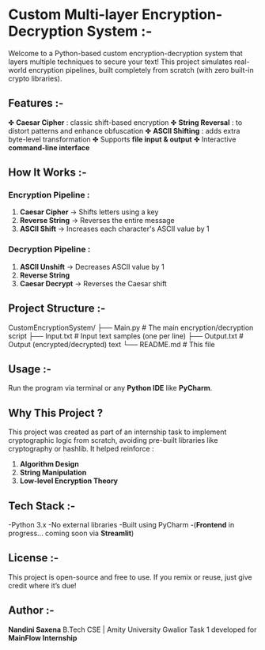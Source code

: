 # Custom Multi-layer Encryption-Decryption System :-

Welcome to a Python-based custom encryption-decryption system that layers multiple techniques to secure your text! 
This project simulates real-world encryption pipelines, built completely from scratch (with zero built-in crypto libraries).

## Features :-
✤ **Caesar Cipher** : classic shift-based encryption
✤ **String Reversal** : to distort patterns and enhance obfuscation
✤ **ASCII Shifting** : adds extra byte-level transformation
✤ Supports **file input & output**
✤ Interactive **command-line interface**

## How It Works :-

###  Encryption Pipeline :
1. **Caesar Cipher** → Shifts letters using a key
2. **Reverse String** → Reverses the entire message
3. **ASCII Shift** → Increases each character's ASCII value by 1

###  Decryption Pipeline :
1. **ASCII Unshift** → Decreases ASCII value by 1
2. **Reverse String**
3. **Caesar Decrypt** → Reverses the Caesar shift

##  Project Structure :-
CustomEncryptionSystem/
├── Main.py # The main encryption/decryption script
├── Input.txt # Input text samples (one per line)
├── Output.txt # Output (encrypted/decrypted) text
└── README.md # This file 

## Usage :-
Run the program via terminal or any **Python IDE** like **PyCharm**.

## Why This Project ?
This project was created as part of an internship task to implement cryptographic logic from scratch, avoiding pre-built libraries like cryptography or hashlib.
It helped reinforce : 
1. **Algorithm Design**
2. **String Manipulation**
3. **Low-level Encryption Theory**

## Tech Stack :-
-Python 3.x
-No external libraries
-Built using PyCharm
-(**Frontend** in progress... coming soon via **Streamlit**)

## License :-
This project is open-source and free to use. 
If you remix or reuse, just give credit where it’s due! 

## Author :-
**Nandini Saxena**
B.Tech CSE | Amity University Gwalior
Task 1 developed for **MainFlow Internship**
